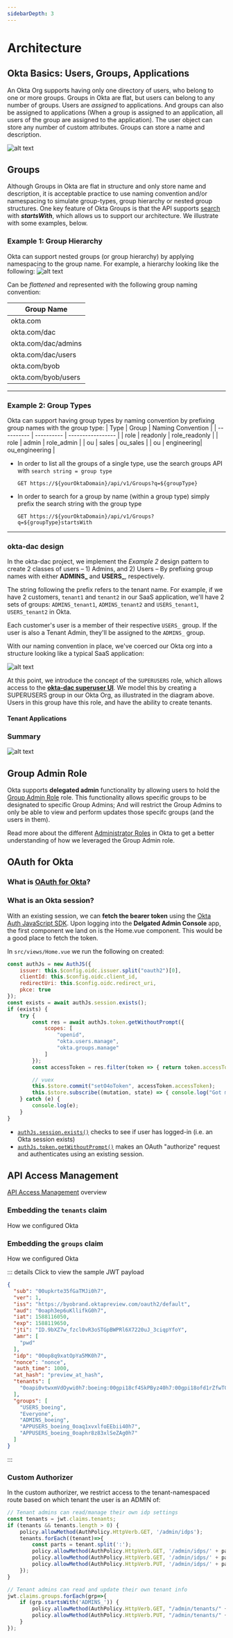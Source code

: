 ```yaml
---
sidebarDepth: 3
---
```


# Architecture
## Okta Basics: Users, Groups, Applications

An Okta Org supports having only one directory of users, who belong to one or more groups. Groups in Okta are flat, but users can belong to any number of groups. Users are *assigned* to applications. And groups can also be assigned to applications (When a group is assigned to an application, all users of the group are assigned to the application). The user object can store any number of custom attributes. Groups can store a name and description. 

![alt text](./images/okta-entities.png)

## Groups
Although Groups in Okta are flat in structure and only store name and description, it is acceptable practice to use naming convention and/or namespacing to simulate group-types, group hierarchy or nested group structures. One key feature of Okta Groups is that the API supports [search](https://developer.okta.com/docs/reference/api/groups/#search-groups) with ***startsWith***, which allows us to support our architecture. We illustrate with some examples, below.

### Example 1: Group Hierarchy

Okta can support nested groups (or group hierarchy) by applying namespacing to the group name. For example, a hierarchy looking like the following:
![alt text](./images/dac-groups-example1.png)

Can be *flattened* and represented with the following group naming convention:

| Group Name |
| ---------- |
| okta.com   |
| okta.com/dac |
| okta.com/dac/admins  |
| okta.com/dac/users  |
| okta.com/byob |
| okta.com/byob/users |

---
### Example 2: Group Types

Okta can support having group types by naming convention by prefixing group names with the group type:
| Type       | Group      | Naming Convention |
| ---------- | ---------- | ----------------- |
| role       |  readonly  |  role_readonly    |
| role       |  admin     |  role_admin       |
| ou         |  sales     |  ou_sales         |
| ou         | engineering|  ou_engineering   |
* In order to list all the groups of a single type, use the search groups API with `search string = group type`
    ```
    GET https://${yourOktaDomain}/api/v1/Groups?q=${groupType}
    ```
* In order to search for a group by name (within a group type) simply prefix the search string with the group type
    ```
    GET https://${yourOktaDomain}/api/v1/Groups?q=${groupType}startsWith
    ```
---
### okta-dac design

In the okta-dac project, we implement the *Example 2* design pattern to create 2 classes of users – 1) Admins, and 2) Users – By prefixing group names with either **ADMINS_** and **USERS_**, respectively. 

The string following the prefix refers to the tenant name. For example, if we have 2 customers, `tenant1` and `tenant2` in our SaaS application, we'll have 2 sets of groups: `ADMINS_tenant1`, `ADMINS_tenant2` and `USERS_tenant1`, `USERS_tenant2` in Okta. 

Each customer's user is a member of their respective `USERS_` group. If the user is also a Tenant Admin, they'll be assigned to the `ADMINS_` group. 

With our naming convention in place, we've coerced our Okta org into a structure looking like a typical SaaS application:

![alt text](./images/multitenant.png)

At this point, we introduce the concept of the `SUPERUSERS` role, which allows access to the [**okta-dac superuser UI**](/guide/#superuser). We model this by creating a SUPERUSERS group in our Okta Org, as illustrated in the diagram above. Users in this group have this role, and have the ability to create tenants. 

#### Tenant Applications

### Summary

![alt text](./images/dac-map.png)

## Group Admin Role
Okta supports **delegated admin** functionality by allowing users to hold the [Group Admin Role](https://help.okta.com/en/prod/Content/Topics/Security/admin-role-groupadmin.htm) role. This functionality allows specific groups to be designated to specific Group Admins; And will restrict the Group Admins to only be able to view and perform updates those specifc groups (and the users in them).

Read more about the different [Administrator Roles](https://help.okta.com/en/prod/Content/Topics/Security/Administrators.htm) in Okta to get a better understanding of how we leveraged the Group Admin role.

## OAuth for Okta
### What is [OAuth for Okta](https://developer.okta.com/docs/guides/implement-oauth-for-okta/overview/)?

### What is an Okta session?

With an existing session, we can **fetch the bearer token** using the [Okta Auth JavaScript SDK](https://github.com/okta/okta-auth-js). Upon logging into the __Delgated Admin Console__ app, the first component we land on is the Home.vue component. This would be a good place to fetch the token. 

In `src/views/Home.vue` we run the following on created:
```js
const authJs = new AuthJS({
    issuer: this.$config.oidc.issuer.split("oauth2")[0],
    clientId: this.$config.oidc.client_id,
    redirectUri: this.$config.oidc.redirect_uri,
    pkce: true
});
const exists = await authJs.session.exists();
if (exists) {
    try {
        const res = await authJs.token.getWithoutPrompt({
            scopes: [
                "openid",
                "okta.users.manage",
                "okta.groups.manage"
            ]
        });
        const accessToken = res.filter(token => { return token.accessToken; })[0];

        // vuex
        this.$store.commit("setO4oToken", accessToken.accessToken);
        this.$store.subscribe((mutation, state) => { console.log("Got mutation", mutation.type); });
    } catch (e) {
        console.log(e);
    }
}
```

* [`authJs.session.exists()`](https://github.com/okta/okta-auth-js#sessionexists) checks to see if user has logged-in (i.e. an Okta session exists)
* [`authJs.token.getWithoutPrompt()`](https://github.com/okta/okta-auth-js#tokengetwithoutpromptoptions) makes an OAuth "authorize" request and authenticates using an existing session.

## API Access Management
[API Access Management](https://developer.okta.com/docs/concepts/api-access-management/) overview

### Embedding the `tenants` claim
How we configured Okta

### Embedding the `groups` claim
How we configured Okta

::: details Click to view the sample JWT payload
```json
{
  "sub": "00upkrte35fGaTMJi0h7",
  "ver": 1,
  "iss": "https://byobrand.oktapreview.com/oauth2/default",
  "aud": "0oaph3ep6uKllifkG0h7",
  "iat": 1588116050,
  "exp": 1588119650,
  "jti": "ID.9bXZ7w_fzcl0vR3oSTGpBWPRl6X7220uJ_3ciqpYfoY",
  "amr": [
    "pwd"
  ],
  "idp": "00op8q9xatOpYa5MK0h7",
  "nonce": "nonce",
  "auth_time": 1000,
  "at_hash": "preview_at_hash",
  "tenants": [
    "0oapi0vtwxmVdOywi0h7:boeing:00gpi18cf4SkPByz40h7:00gpi18ofd1rZfwTC0h7"
  ],
  "groups": [
    "USERS_boeing",
    "Everyone",
    "ADMINS_boeing",
    "APPUSERS_boeing_0oaq1xvxlfoEEbii40h7",
    "APPUSERS_boeing_0oaphr8z83xlSeZAg0h7"
  ]
}
```
:::


### Custom Authorizer

In the custom authorizer, we restrict access to the tenant-namespaced route based on which tenant the user is an ADMIN of:
```js
// Tenant admins can read/manage their own idp settings
const tenants = jwt.claims.tenants;
if (tenants && tenants.length > 0) {
    policy.allowMethod(AuthPolicy.HttpVerb.GET, '/admin/idps');
    tenants.forEach((tenant)=>{
        const parts = tenant.split(':');
        policy.allowMethod(AuthPolicy.HttpVerb.GET, '/admin/idps/' + parts[0]);
        policy.allowMethod(AuthPolicy.HttpVerb.GET, '/admin/idps/' + parts[0] + '/metadata.xml');
        policy.allowMethod(AuthPolicy.HttpVerb.PUT, '/admin/idps/' + parts[0]);
    });            
}

// Tenant admins can read and update their own tenant info
jwt.claims.groups.forEach(grp=>{
    if (grp.startsWith('ADMINS_')) {
        policy.allowMethod(AuthPolicy.HttpVerb.GET, "/admin/tenants/" + grp.split('_')[1]);
        policy.allowMethod(AuthPolicy.HttpVerb.PUT, "/admin/tenants/" + grp.split('_')[1] + "/admins/*");
    }
});
```
